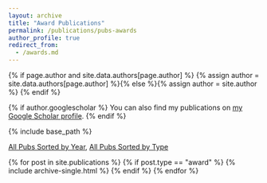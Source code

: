 ```yaml
---
layout: archive
title: "Award Publications"
permalink: /publications/pubs-awards
author_profile: true
redirect_from: 
  - /awards.md
---
```


{% if page.author and site.data.authors[page.author] %}
  {% assign author = site.data.authors[page.author] %}{% else %}{% assign author = site.author %}
{% endif %}

{% if author.googlescholar %}
  You can also find my publications on <a href="{{author.googlescholar}}" target="_blank">my Google Scholar profile</a>.
{% endif %}

{% include base_path %}

[All Pubs Sorted by Year](/publications/pubsbyyear), [All Pubs Sorted by Type](/publications/pubsbytype)

{% for post in site.publications %}
  {% if post.type == "award" %}
    {% include archive-single.html %}
  {% endif %}
{% endfor %}
